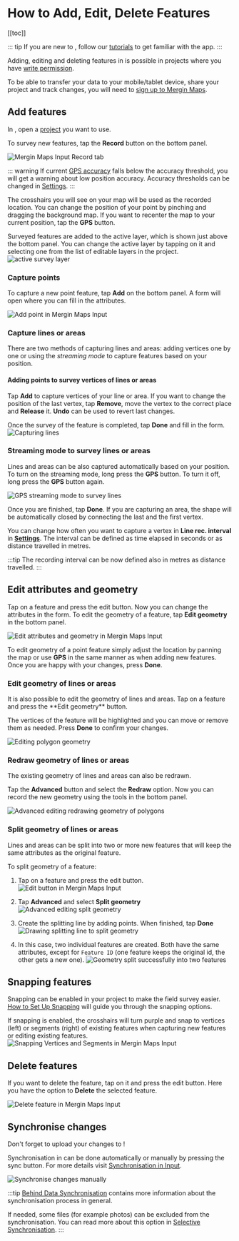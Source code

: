 # How to Add, Edit, Delete Features

[[toc]]

::: tip
If you are new to <MobileAppName />, follow our [tutorials](../tutorials/capturing-first-data/) to get familiar with the app.
:::

Adding, editing and deleting features in <MobileAppName /> is possible in <MainPlatformNameLink /> projects where you have [write permission](../manage/permissions/).

To be able to transfer your data to your mobile/tablet device, share your project and track changes, you will need to [sign up to Mergin Maps](../setup/sign-up-to-mergin-maps/).

## Add features
In <MobileAppName />, open a [project](./input_ui/#projects) you want to use.

To survey new features, tap the **Record** button on the bottom panel. 

![Mergin Maps Input Record tab](./input-record.jpg "Mergin Maps Input Record tab") 

::: warning
If current [GPS accuracy](./gps_accuracy/) falls below the accuracy threshold, you will get a warning about low position accuracy. Accuracy thresholds can be changed in [Settings](./input_ui/#gps-settings).
:::

The crosshairs you will see on your map will be used as the recorded location. You can change the position of your point by pinching and dragging the background map. If you want to recenter the map to your current position, tap the **GPS** button.

Surveyed features are added to the active layer, which is shown just above the bottom panel. You can change the active layer by tapping on it and selecting one from the list of editable layers in the project.
![active survey layer](./input-active-layer.jpg "Active survey layer")

### Capture points
To capture a new point feature, tap **Add** on the bottom panel. A form will open where you can fill in the attributes.

![Add point in Mergin Maps Input](./input-add-point.jpg "Add point in Mergin Maps Input")

### Capture lines or areas
There are two methods of capturing lines and areas: adding vertices one by one or using the *streaming mode* to capture features based on your position.

#### Adding points to survey vertices of lines or areas
Tap **Add** to capture vertices of your line or area. If you want to change the position of the last vertex, tap **Remove**, move the vertex to the correct place and  **Release** it. **Undo** can be used to revert last changes.

Once the survey of the feature is completed, tap **Done** and fill in the form.
![Capturing lines](./input-capture-line.jpg)

### Streaming mode to survey lines or areas
Lines and areas can be also captured automatically based on your position. To turn on the streaming mode, long press the **GPS** button. To turn it off, long press the **GPS** button again.

![GPS streaming mode to survey lines](./input-streaming-line.jpg "GPS streaming mode to survey lines")

Once you are finished, tap **Done**. If you are capturing an area, the shape will be automatically closed by connecting the last and the first vertex.

You can change how often you want to capture a vertex in **Line rec. interval** in [**Settings**](./input_ui/#recording-settings). The interval can be defined as time elapsed in seconds or as distance travelled in metres.

:::tip
<Badge text="since Input 2.1.0" type="tip"/>
The recording interval can be now defined also in metres as distance travelled.
:::

## Edit attributes and geometry
Tap on a feature and press the edit button. Now you can change the attributes in the form. To edit the geometry of a feature, tap **Edit geometry** in the bottom panel.

![Edit attributes and geometry in Mergin Maps Input](./input-edit.jpg "Edit attributes and geometry")

To edit geometry of a point feature simply adjust the location by panning the map or use **GPS** in the same manner as when adding new features. Once you are happy with your changes, press **Done**.

### Edit geometry of lines or areas
<Badge text="since Input 1.8.0" type="tip"/> 
It is also possible to edit the geometry of lines and areas. Tap on a feature and press the **Edit geometry** button. 

The vertices of the feature will be highlighted and you can move or remove them as needed. Press **Done** to confirm your changes.

![Editing polygon geometry](./input-edit-polygon.jpg "Editing polygon geometry")

### Redraw geometry of lines or areas
<Badge text="since Input 1.8.0" type="tip"/>
The existing geometry of lines and areas can also be redrawn.

Tap the **Advanced** button and select the **Redraw** option. Now you can record the new geometry using the tools in the bottom panel.

![Advanced editing redrawing geometry of polygons](./input-redraw-geometry.jpg "Advanced editing redrawing geometry of polygons")

### Split geometry of lines or areas
<Badge text="since Input 1.6.0" type="tip"/>
Lines and areas can be split into two or more new features that will keep the same attributes as the original feature.

To split geometry of a feature:
1. Tap on a feature and press the edit button.
![Edit button in Mergin Maps Input](./input-edit-feature.jpg "Edit button in Mergin Maps Input")

2. Tap **Advanced** and select **Split geometry**
![Advanced editing split geometry](./input-split-geometry.jpg "Advanced editing split geometry")

3. Create the splitting line by adding points. When finished, tap **Done**
![Drawing splitting line to split geometry](./input-split-geom-point.jpg "Drawing splitting line to split geometry")

4. In this case, two individual features are created. Both have the same attributes, except for `Feature ID` (one feature keeps the original id, the other gets a new one).
![Geometry split successfully into two features](./input-split-geom-done.jpg "Geometry split successfully into two features")


## Snapping features
<Badge text="since Input 1.6.0" type="tip"/>

Snapping can be enabled in your <MainPlatformName /> project to make the field survey easier. [How to Set Up Snapping](../gis/snapping/) will guide you through the snapping options.

If snapping is enabled, the crosshairs will turn purple and snap to vertices (left) or segments (right) of existing features when capturing new features or editing existing features.
![Snapping Vertices and Segments in Mergin Maps Input](../gis/snapping/input_basic_snapping.png "Snapping Vertices and Segments in Mergin Maps Input")

## Delete features
If you want to delete the feature, tap on it and press the edit button. Here you have the option to **Delete** the selected feature.

![Delete feature in Mergin Maps Input](./input-delete.jpg "Delete feature in Mergin Maps Input")

## Synchronise changes
Don't forget to upload your changes to <MainPlatformNameLink />!

Synchronisation in <MobileAppName /> can be done automatically or manually by pressing the sync button. For more details visit [Synchronisation in Input](./autosync/).

![Synchronise changes manually](./input-autosync.jpg "Synchronise changes manually")

:::tip
[Behind Data Synchronisation](../manage/synchronisation/) contains more information about the synchronisation process in general.

If needed, some files (for example photos) can be excluded from the synchronisation. You can read more about this option in [Selective Synchronisation](../manage/selective_sync/).
:::
